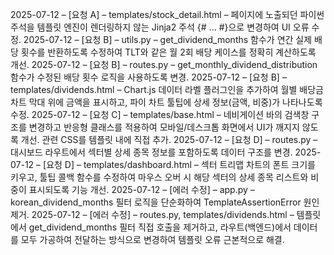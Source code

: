 2025-07-12 – [요청 A] – templates/stock_detail.html – 페이지에 노출되던 파이썬 주석을 템플릿 엔진이 렌더링하지 않는 Jinja2 주석 {# ... #}으로 변경하여 UI 오류 수정.
2025-07-12 – [요청 B] – utils.py – get_dividend_months 함수가 연간 실제 배당 횟수를 반환하도록 수정하여 TLT와 같은 월 2회 배당 케이스를 정확히 계산하도록 개선.
2025-07-12 – [요청 B] – routes.py – get_monthly_dividend_distribution 함수가 수정된 배당 횟수 로직을 사용하도록 변경.
2025-07-12 – [요청 B] – templates/dividends.html – Chart.js 데이터 라벨 플러그인을 추가하여 월별 배당금 차트 막대 위에 금액을 표시하고, 파이 차트 툴팁에 상세 정보(금액, 비중)가 나타나도록 수정.
2025-07-12 – [요청 C] – templates/base.html – 네비게이션 바의 검색창 구조를 변경하고 반응형 클래스를 적용하여 모바일/데스크톱 화면에서 UI가 깨지지 않도록 개선. 관련 CSS를 템플릿 내에 직접 추가.
2025-07-12 – [요청 D] – routes.py – 대시보드 라우트에서 섹터별 상세 종목 정보를 포함하도록 데이터 구조를 변경.
2025-07-12 – [요청 D] – templates/dashboard.html – 섹터 트리맵 차트의 폰트 크기를 키우고, 툴팁 콜백 함수를 수정하여 마우스 오버 시 해당 섹터의 상세 종목 리스트와 비중이 표시되도록 기능 개선.
2025-07-12 – [에러 수정] – app.py – korean_dividend_months 필터 로직을 단순화하여 TemplateAssertionError 원인 제거.
2025-07-12 – [에러 수정] – routes.py, templates/dividends.html – 템플릿에서 get_dividend_months 필터 직접 호출을 제거하고, 라우트(백엔드)에서 데이터를 모두 가공하여 전달하는 방식으로 변경하여 템플릿 오류 근본적으로 해결.
